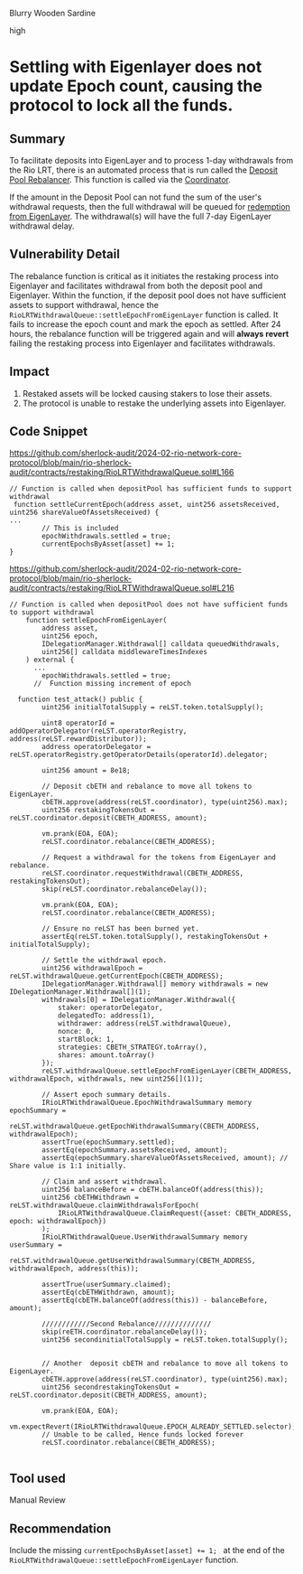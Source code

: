 Blurry Wooden Sardine

high

# Settling with Eigenlayer does not update Epoch count, causing the protocol to lock all the funds.

## Summary
To facilitate deposits into EigenLayer and to process 1-day withdrawals from the Rio LRT, there is an automated process that is run called the [Deposit Pool Rebalancer](https://github.com/contracts-and-tooling/source-code/restaking/riolrtcoordinator#rebalance). This function is called via the [Coordinator](https://github.com/rio-architecture/token-issuance#coordinator).

If the amount in the Deposit Pool can not fund the sum of the user's withdrawal requests, then the full withdrawal will be queued for [redemption from EigenLayer](https://github.com/contracts-and-tooling/source-code/restaking/riolrtwithdrawalqueue#settleepochfromeigenlayer). The withdrawal(s) will have the full 7-day EigenLayer withdrawal delay.

## Vulnerability Detail
The rebalance function is critical as it initiates the restaking process into Eigenlayer and facilitates withdrawal from both the deposit pool and Eigenlayer. Within the function, if the deposit pool does not have sufficient assets to support withdrawal, hence the `RioLRTWithdrawalQueue::settleEpochFromEigenLayer` function is called. It fails to increase the epoch count and mark the epoch as settled. After 24 hours, the rebalance function will be triggered again and will **always revert** failing the restaking process into Eigenlayer and facilitates withdrawals.

## Impact
1) Restaked assets will be locked causing stakers to lose their assets. 
2) The protocol is unable to restake the underlying assets into Eigenlayer.
## Code Snippet
https://github.com/sherlock-audit/2024-02-rio-network-core-protocol/blob/main/rio-sherlock-audit/contracts/restaking/RioLRTWithdrawalQueue.sol#L166
```solidity
// Function is called when depositPool has sufficient funds to support withdrawal
 function settleCurrentEpoch(address asset, uint256 assetsReceived, uint256 shareValueOfAssetsReceived) {
...
        // This is included
        epochWithdrawals.settled = true;
        currentEpochsByAsset[asset] += 1;
}
```
https://github.com/sherlock-audit/2024-02-rio-network-core-protocol/blob/main/rio-sherlock-audit/contracts/restaking/RioLRTWithdrawalQueue.sol#L216
```solidity
// Function is called when depositPool does not have sufficient funds to support withdrawal
    function settleEpochFromEigenLayer(
        address asset,
        uint256 epoch,
        IDelegationManager.Withdrawal[] calldata queuedWithdrawals,
        uint256[] calldata middlewareTimesIndexes
    ) external {
      ...
        epochWithdrawals.settled = true;
      //  Function missing increment of epoch
```
```solidity
  function test_attack() public {
        uint256 initialTotalSupply = reLST.token.totalSupply();

        uint8 operatorId = addOperatorDelegator(reLST.operatorRegistry, address(reLST.rewardDistributor));
        address operatorDelegator = reLST.operatorRegistry.getOperatorDetails(operatorId).delegator;

        uint256 amount = 8e18;

        // Deposit cbETH and rebalance to move all tokens to EigenLayer.
        cbETH.approve(address(reLST.coordinator), type(uint256).max);
        uint256 restakingTokensOut = reLST.coordinator.deposit(CBETH_ADDRESS, amount);

        vm.prank(EOA, EOA);
        reLST.coordinator.rebalance(CBETH_ADDRESS);

        // Request a withdrawal for the tokens from EigenLayer and rebalance.
        reLST.coordinator.requestWithdrawal(CBETH_ADDRESS, restakingTokensOut);
        skip(reLST.coordinator.rebalanceDelay());

        vm.prank(EOA, EOA);
        reLST.coordinator.rebalance(CBETH_ADDRESS);

        // Ensure no reLST has been burned yet.
        assertEq(reLST.token.totalSupply(), restakingTokensOut + initialTotalSupply);

        // Settle the withdrawal epoch.
        uint256 withdrawalEpoch = reLST.withdrawalQueue.getCurrentEpoch(CBETH_ADDRESS);
        IDelegationManager.Withdrawal[] memory withdrawals = new IDelegationManager.Withdrawal[](1);
        withdrawals[0] = IDelegationManager.Withdrawal({
            staker: operatorDelegator,
            delegatedTo: address(1),
            withdrawer: address(reLST.withdrawalQueue),
            nonce: 0,
            startBlock: 1,
            strategies: CBETH_STRATEGY.toArray(),
            shares: amount.toArray()
        });
        reLST.withdrawalQueue.settleEpochFromEigenLayer(CBETH_ADDRESS, withdrawalEpoch, withdrawals, new uint256[](1));

        // Assert epoch summary details.
        IRioLRTWithdrawalQueue.EpochWithdrawalSummary memory epochSummary =
            reLST.withdrawalQueue.getEpochWithdrawalSummary(CBETH_ADDRESS, withdrawalEpoch);
        assertTrue(epochSummary.settled);
        assertEq(epochSummary.assetsReceived, amount);
        assertEq(epochSummary.shareValueOfAssetsReceived, amount); // Share value is 1:1 initially.

        // Claim and assert withdrawal.
        uint256 balanceBefore = cbETH.balanceOf(address(this));
        uint256 cbETHWithdrawn = reLST.withdrawalQueue.claimWithdrawalsForEpoch(
            IRioLRTWithdrawalQueue.ClaimRequest({asset: CBETH_ADDRESS, epoch: withdrawalEpoch})
        );
        IRioLRTWithdrawalQueue.UserWithdrawalSummary memory userSummary =
            reLST.withdrawalQueue.getUserWithdrawalSummary(CBETH_ADDRESS, withdrawalEpoch, address(this));

        assertTrue(userSummary.claimed);
        assertEq(cbETHWithdrawn, amount);
        assertEq(cbETH.balanceOf(address(this)) - balanceBefore, amount);

        ////////////Second Rebalance//////////////
        skip(reETH.coordinator.rebalanceDelay());
        uint256 secondinitialTotalSupply = reLST.token.totalSupply();


        // Another  deposit cbETH and rebalance to move all tokens to EigenLayer.
        cbETH.approve(address(reLST.coordinator), type(uint256).max);
        uint256 secondrestakingTokensOut = reLST.coordinator.deposit(CBETH_ADDRESS, amount);

        vm.prank(EOA, EOA);
        vm.expectRevert(IRioLRTWithdrawalQueue.EPOCH_ALREADY_SETTLED.selector);
        // Unable to be called, Hence funds locked forever
        reLST.coordinator.rebalance(CBETH_ADDRESS);
        
```
## Tool used

Manual Review

## Recommendation
Include the missing `currentEpochsByAsset[asset] += 1; ` at the end of the `RioLRTWithdrawalQueue::settleEpochFromEigenLayer` function.